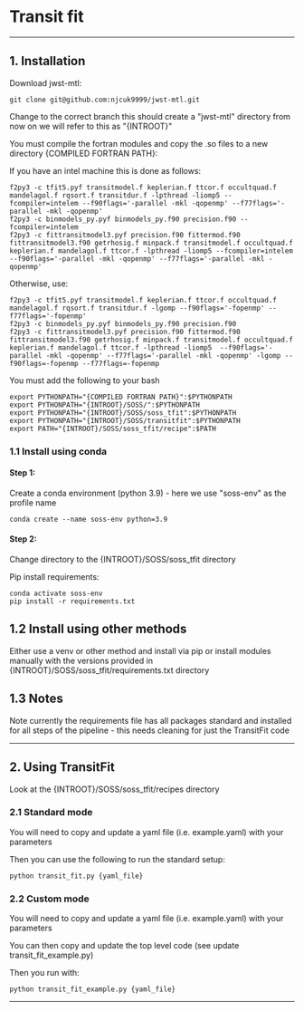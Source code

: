 # Transit fit

---

## 1. Installation

Download jwst-mtl:

    git clone git@github.com:njcuk9999/jwst-mtl.git

Change to the correct branch this should create a "jwst-mtl" directory
from now on we will refer to this as "{INTROOT}"

You must compile the fortran modules and copy the .so files to a new directory {COMPILED FORTRAN PATH}:

If you have an intel machine this is done as follows:

    f2py3 -c tfit5.pyf transitmodel.f keplerian.f ttcor.f occultquad.f mandelagol.f rqsort.f transitdur.f -lpthread -liomp5 --fcompiler=intelem --f90flags='-parallel -mkl -qopenmp' --f77flags='-parallel -mkl -qopenmp'
    f2py3 -c binmodels_py.pyf binmodels_py.f90 precision.f90 --fcompiler=intelem 
    f2py3 -c fittransitmodel3.pyf precision.f90 fittermod.f90 fittransitmodel3.f90 getrhosig.f minpack.f transitmodel.f occultquad.f keplerian.f mandelagol.f ttcor.f -lpthread -liomp5 --fcompiler=intelem --f90flags='-parallel -mkl -qopenmp' --f77flags='-parallel -mkl -qopenmp'

Otherwise, use:

    f2py3 -c tfit5.pyf transitmodel.f keplerian.f ttcor.f occultquad.f mandelagol.f rqsort.f transitdur.f -lgomp --f90flags='-fopenmp' --f77flags='-fopenmp'
    f2py3 -c binmodels_py.pyf binmodels_py.f90 precision.f90 
    f2py3 -c fittransitmodel3.pyf precision.f90 fittermod.f90 fittransitmodel3.f90 getrhosig.f minpack.f transitmodel.f occultquad.f keplerian.f mandelagol.f ttcor.f -lpthread -liomp5  --f90flags='-parallel -mkl -qopenmp' --f77flags='-parallel -mkl -qopenmp' -lgomp --f90flags=-fopenmp --f77flags=-fopenmp

You must add the following to your bash

    export PYTHONPATH="{COMPILED FORTRAN PATH}":$PYTHONPATH
    export PYTHONPATH="{INTROOT}/SOSS/":$PYTHONPATH
    export PYTHONPATH="{INTROOT}/SOSS/soss_tfit":$PYTHONPATH
    export PYTHONPATH="{INTROOT}/SOSS/transitfit":$PYTHONPATH
    export PATH="{INTROOT}/SOSS/soss_tfit/recipe":$PATH


### 1.1 Install using conda

#### Step 1:

Create a conda environment (python 3.9) - here we use "soss-env" as the profile name

    conda create --name soss-env python=3.9

#### Step 2:

Change directory to the {INTROOT}/SOSS/soss_tfit directory

Pip install requirements:

    conda activate soss-env
    pip install -r requirements.txt

## 1.2 Install using other methods

Either use a venv or other method and install via pip or install modules
manually with the versions provided in {INTROOT}/SOSS/soss_tfit/requirements.txt directory


## 1.3 Notes

Note currently the requirements file has all packages standard and installed for all steps
of the pipeline - this needs cleaning for just the TransitFit code

---

## 2. Using TransitFit

Look at the {INTROOT}/SOSS/soss_tfit/recipes directory


### 2.1 Standard mode

You will need to copy and update a yaml file (i.e. example.yaml) with your parameters

Then you can use the following to run the standard setup:

    python transit_fit.py {yaml_file}

### 2.2 Custom mode

You will need to copy and update a yaml file (i.e. example.yaml) with your parameters

You can then copy and update the top level code (see update transit_fit_example.py)

Then you run with:

    python transit_fit_example.py {yaml_file}

---